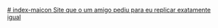 [# index-maicon
Site que o um amigo pediu para eu replicar exatamente igual 
](https://jesscatt.github.io/site-maicon/)
